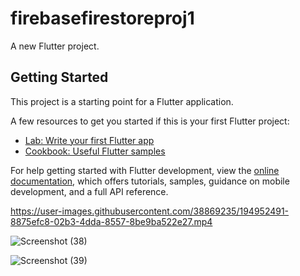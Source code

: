 # firebasefirestoreproj1

A new Flutter project.

## Getting Started

This project is a starting point for a Flutter application.

A few resources to get you started if this is your first Flutter project:

- [Lab: Write your first Flutter app](https://docs.flutter.dev/get-started/codelab)
- [Cookbook: Useful Flutter samples](https://docs.flutter.dev/cookbook)

For help getting started with Flutter development, view the
[online documentation](https://docs.flutter.dev/), which offers tutorials,
samples, guidance on mobile development, and a full API reference.





https://user-images.githubusercontent.com/38869235/194952491-8875efc8-02b3-4dda-8557-8be9ba522e27.mp4


![Screenshot (38)](https://user-images.githubusercontent.com/38869235/194952679-2227a027-e150-45c4-b572-f618c8eb6056.png)

![Screenshot (39)](https://user-images.githubusercontent.com/38869235/194952728-87fc7658-7282-4b28-9515-89590b4eb263.png)


